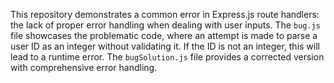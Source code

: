 This repository demonstrates a common error in Express.js route handlers: the lack of proper error handling when dealing with user inputs.  The `bug.js` file showcases the problematic code, where an attempt is made to parse a user ID as an integer without validating it.  If the ID is not an integer, this will lead to a runtime error. The `bugSolution.js` file provides a corrected version with comprehensive error handling.